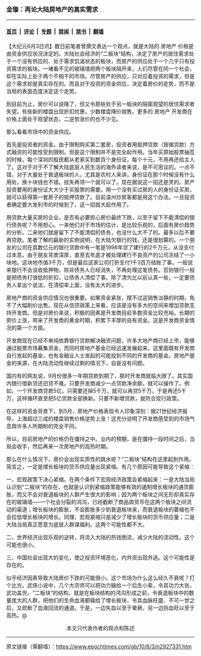 ### 金璇：再论大陆房地产的真实需求

---

#### [首页](../../../..?n2927331) &nbsp;|&nbsp; [评论](../../../../../epoch-comment?n2927331) &nbsp;|&nbsp; [专题](../../../../../epoch-special?n2927331) &nbsp;|&nbsp; [禁闻](../../../../../epoch-news?n2927331) &nbsp;|&nbsp; [禁书](../../../../../books?n2927331) &nbsp;|&nbsp; [翻墙](https://github.com/gfw-breaker/nogfw/blob/master/README.md?n2927331)


<div class="post_content" id="artbody" itemprop="articleBody">
 <!-- article content begin -->
 <p>
  【大纪元6月3日讯】数日前笔者曾撰文表达一个观点，就是大陆的
  <ok href="https://www.epochtimes.com/gb/tag/%E6%88%BF%E5%9C%B0%E4%BA%A7.html">
   房地产
  </ok>
  价格是由资金供应状况决定的。大陆社会经济的“二板块”结构，决定了房产的居住需求处于一个没有供应的、处于需求饥渴状态的板块，而房产的供应处于一个几乎只有投资需求的板块。一堵看不见的玻璃墙把两个板块隔开来，人们尽管在同一个社会，却在实际上处于两个不相干的市场。尽管房产的供应，只对应着投资的需求，但是这个需求却是真实存在的。而且对于投资的资金供应，决定着房价的走势，而不是当局的表面态度决定这个走势。
 </p>
 <p>
  到目前为止，房价可以说降了，但又令那些处于另一板块的隔窗观望的居住需求者失望。有些新的楼盘出现折扣优惠，少数楼盘降价销售。更多的
  <ok href="https://www.epochtimes.com/gb/tag/%E6%88%BF%E5%9C%B0%E4%BA%A7.html">
   房地产
  </ok>
  开发商在价格上面处于观望状态，二逆势涨价的也不少见。
 </p>
 <p>
  那么看看市场中的资金供应。
 </p>
 <p>
  首先是投资者的资金。由于限制购买第二套房，投资者用抵押贷款（按揭贷款）方式融资的可能性受到限制。但是这个限制并不是完全起作用。当年买原始股票抽签的时候，每个深圳的股民都从老家买到数百个身份证，每个十元，不用再还给主人了。这对于对于不了解大陆底层人民生活的海外读者来说，是不可思议的。一点不错，对于大量处于衰退板块的人，尤其是农村人来讲，身份证在那个时候没有什么用处，换十块钱也不错。挂失再领一个就可以了。现在据说这一招还是灵的。房产投资要用的身份证大大少于买股票的需要。用一个没有买过房的人的身份证买房，就可以获得第一套房子的抵押贷款了。目前温州炒房客都是用这个办法。一旦投资者确定要大发利市的时候到了，这一招就大起作用了。
 </p>
 <p>
  用贷款大量买房的企业，是否有必要担心房价最终下跌，以至于留下不能清偿的银行债务呢？不用担心。一来他们对于市场的估计，是比较乐观的，后面有房价趋势的分析。二来他们就是留下了不能清偿的债务，也没什么大不了的。最多以后不要再贷款。笔者了解的最新的实例说明，在大陆欠银行的钱，还是很划算的。一个朋友的公司在其数亿元的银行贷款中有一笔是1998年贷了建行的2千万元，从没支付过本息。由于朋友背景深厚，直至去年底才被处理建行不良资产的公司冻结了一小块地。这块地市值3千万，但是最后这家公司打折支付1千3百万结账了事。一般说来银行不会没收抵押物，除非债务人已经消失，不再处理这笔债务。否则银行一般是把债务打很低的折扣，让债务人清偿了事。除了清欠比以前认真一些，一定要债务人拿出个说法，在清偿率上面，没有太大的进步。
 </p>
 <p>
  房地产商的资金供应情况也很重要。如果资金紧张，撑不过这销售淡静的时期，免不了大幅削价出售。现在从信贷政策上来看，应该是没有多大的空间来增加贷款支持开发商。但是对房价来说，积极的因素是开发商目前多数资金比较充裕。长期的房价上涨，带来了开发商的黄金时期，积累下丰厚的自有资金。这是开发商资金情况的第一个方面。
 </p>
 <p>
  开发商现在已经不单纯依靠银行贷款解决融资问题，许多大地产商已经上市，能够通过股票市场募集资金，而同时房地产基金已经迅速发展起来。这里面既有开发商自行发起的基金，也有金融业人士发起的可能投到不同的开发商的基金。房地产基金的来源，在大陆流动性继续过剩的情况下，自是没有问题。
 </p>
 <p>
  国内有的网友说，9月份很多一年期贷款到期了，那时开发商就临大限了。其实国内银行借新贷还旧贷不难。只要开发商减少一点贷款净余额，就可以操作了。例如，一个开发商贷款5亿，只需要还掉5千万，就可以再贷5千万，于是再还5千万，这样循环直至把5亿贷款全部换新。只要不新增贷款，就符合现行政策。
 </p>
 <p>
  在这样的资金背景下，到5月，房地产价格表现令人印象深刻：据21世纪经济报导，上海超过三成的楼盘销售价格逆势上涨！这充分说明了开发商感受到的市场气息舆许多人所期盼的完全不同。
 </p>
 <p>
  所以，目前房地产的价格仍在僵持之中。业内的预期，是在僵持一段时间之后，当局会收手，然后再来一次房地产的高热时期。
 </p>
 <p>
  那么在什么情况下，房价会出现实质性的跳水呢？“二板块”结构在这里起到作用。简言之，一定是增长板块的货币供应量出现紧缩。有几个原因可能导致这个紧缩：
 </p>
 <p>
  一，宏观政策下决心紧缩。在两个条件下宏观经济政策会紧缩起来：一是大陆当局认识到“二板块”的存在，也就是认识到紧缩政策能够有效的遏制增长板块的通货膨胀，而又不会对衰退板块的人群产生很大的影响；因为两个板块之间无形却真实存在的玻璃墙──一个社会分裂的鸿沟，已经截断了商品舆货币在这两个板块之间流动的渠道；增长板块的膨胀，不会膨胀多少到衰退板块来，而衰退板块的萎缩也不会拉低增长板块的增长。同理，宏观紧缩只是减少了增长板块的货币供应量；二是大陆当局真正愿意为底层人群谋福利。这两个可能性都不大。
 </p>
 <p>
  二，世界经济出现乐观的逆转，将流入大陆的热钱倒流，减少大陆的流动性。这个可能也很小。
 </p>
 <p>
  三、中国社会出现大的变化，使之投资环境恶化，内外资出现外逃。这个可能性是存在的。
 </p>
 <p>
  似乎经济因素导致大陆房价下跌的可能很小。这个市场为什么这么经久不衰呢？打个比方。武侠小说中，几个大宗师可以把功力输给一个后生小辈，令其功力大张，武功盖世。“二板块”的结构，就是在板块结构的鸿沟形成之前，令衰退板块中的数量庞大的人群，把他们的生命血液都输给了增长板块，令其血脉旺盛、不可一世之后，又砍断了血液回流的通道。于是，一边失血以至于晕厥，另一边则血旺以至于高热。@
  <font color="#ffffff">
   (http://www.dajiyuan.com)
  </font>
  <br/>
  <center>
   <font class="GY13">
    本文只代表作者的观点和陈述
   </font>
  </center>
 </p>
 <!-- article content end -->
 <div id="below_article_ad">
 </div>
</div>


---

原文链接（需翻墙）：https://www.epochtimes.com/gb/10/6/3/n2927331.htm